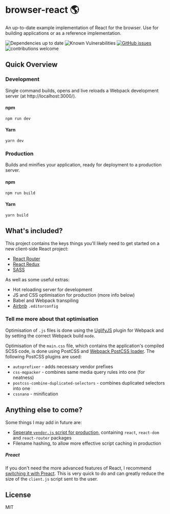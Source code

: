 # browser-react :earth_americas:
An up-to-date example implementation of React for the browser. Use for building applications or as a reference implementation.

![Dependencies up to date](https://david-dm.org/tomgreener/browser-react.svg)
![Known Vulnerabilities](https://snyk.io/test/github/tomgreener/browser-react/badge.svg?targetFile=package.json)
[![GitHub issues](https://img.shields.io/github/issues/Naereen/StrapDown.js.svg)](https://GitHub.com/Naereen/StrapDown.js/issues/)
![contributions welcome](https://img.shields.io/badge/contributions-welcome-brightgreen.svg?style=flat)

## Quick Overview

### Development
Single command builds, opens and live reloads a Webpack development server (at http://localhost:3000/).
#### npm
`npm run dev`
#### Yarn
`yarn dev`

### Production
Builds and minifies your application, ready for deployment to a production server.
#### npm
`npm run build`
#### Yarn
`yarn build`

## What's included?
This project contains the keys things you'll likely need to get started on a new client-side React project:

- [React Router](https://github.com/ReactTraining/react-router)
- [React Redux](https://github.com/reduxjs/react-redux)
- [SASS](https://sass-lang.com/guide)

As well as some useful extras:

- Hot reloading server for development
- JS and CSS optimisation for production (more info below)
- Babel and Webpack transpiling
- [Airbnb](https://github.com/airbnb/javascript/blob/master/.editorconfig) `.editorconfig`

### Tell me more about that optimisation
Optimisation of `.js` files is done using the [UglifyJS](https://github.com/webpack-contrib/uglifyjs-webpack-plugin) plugin for Webpack and by setting the correct Webpack build `mode`.

Optimisation of the `main.css` file, which contains the application's compiled SCSS code, is done using PostCSS and [Webpack PostCSS loader](https://github.com/postcss/postcss-loader). The following PostCSS plugins are used:

- `autoprefixer` - adds necessary vendor prefixes
- `css-mqpacker` - combines same media query rules into one (for neatness)
- `postcss-combine-duplicated-selectors` - combines duplicated selectors into one
- `cssnano` - minification

## Anything else to come?
Some things I may add in future are:

- [Seperate `vendor.js` script for production](https://www.codementor.io/drewpowers/high-performance-webpack-config-for-front-end-delivery-90sqic1qa#5-commonschunkplugin-for-vendor-caching), containing `react`, `react-dom` and `react-router` packages
- Filename hashing, to allow more effective script caching in production

##### Preact
If you don't need the more advanced features of React, I recommend [switching it with Preact](https://preactjs.com/guide/switching-to-preact). This is very quick to do and can greatly reduce the size of the `client.js` script sent to the user.

## License
MIT
